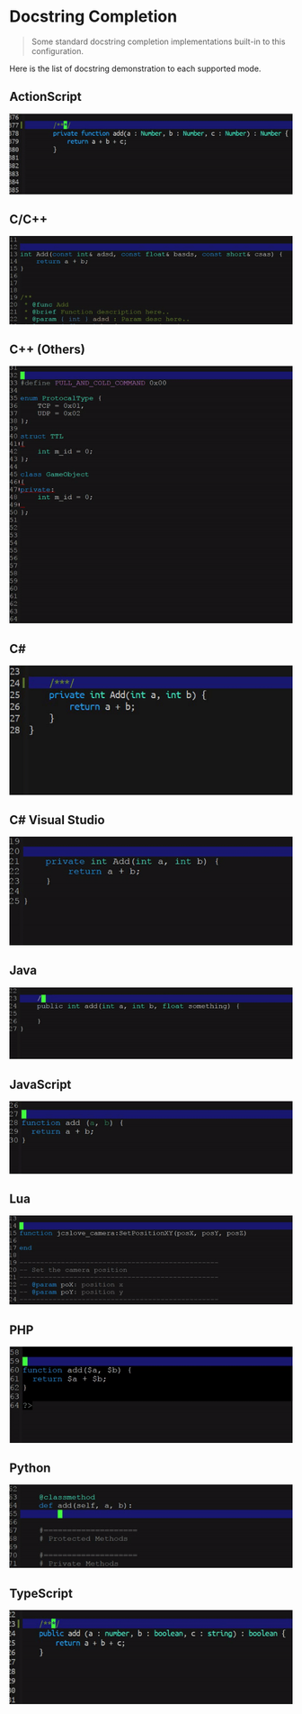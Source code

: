 # Docstring Completion
> Some standard docstring completion implementations 
built-in to this configuration.

Here is the list of docstring demonstration to each 
supported mode.


## ActionScript
<img src="./as-doc-demo.gif"/>

## C/C++
<img src="./cc-doc-demo.gif"/>

## C++ (Others)
<img src="./cpp-doc-demo.gif"/>

## C#
<img src="./csharp-doc-demo.gif"/>

## C# Visual Studio
<img src="./csharp-vs-doc-demo.gif"/>

## Java
<img src="./java-doc-demo.gif"/>

## JavaScript
<img src="./js-doc-demo.gif"/>

## Lua
<img src="./lua-doc-demo.gif"/>

## PHP
<img src="./php-doc-demo.gif"/>

## Python
<img src="./python-doc-demo.gif"/>

## TypeScript
<img src="./ts-doc-demo.gif"/>
